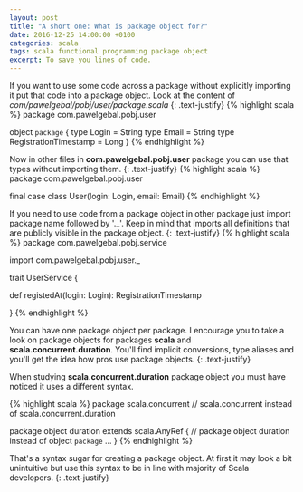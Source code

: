 ```yaml
---
layout: post
title: "A short one: What is package object for?"
date: 2016-12-25 14:00:00 +0100
categories: scala
tags: scala functional programming package object
excerpt: To save you lines of code.
---
```


If you want to use some code across a package without explicitly importing it put that code into a package object.
Look at the content of *com/pawelgebal/pobj/user/package.scala*
{: .text-justify}
{% highlight scala %}
package com.pawelgebal.pobj.user

object `package` {
  type Login = String
  type Email = String
  type RegistrationTimestamp = Long
}
{% endhighlight %}

Now in other files in **com.pawelgebal.pobj.user** package you can use that types without importing them.
{: .text-justify}
{% highlight scala %}
package com.pawelgebal.pobj.user

final case class User(login: Login, email: Email)
{% endhighlight %}

If you need to use code from a package object in other package just import package name followed by '._'.
Keep in mind that imports all definitions that are publicly visible in the package object.
{: .text-justify}
{% highlight scala %}
package com.pawelgebal.pobj.service

import com.pawelgebal.pobj.user._

trait UserService {

  def registedAt(login: Login): RegistrationTimestamp

}
{% endhighlight %}

You can have one package object per package.
I encourage you to take a look on package objects for packages **scala** and **scala.concurrent.duration**.
You'll find implicit conversions, type aliases and you'll get the idea how pros use package objects.
{: .text-justify}

When studying **scala.concurrent.duration** package object you must have noticed it uses a different syntax.

{% highlight scala %}
package scala.concurrent // scala.concurrent instead of scala.concurrent.duration

package object duration extends scala.AnyRef { // package object duration instead of object `package`
  ...
}
{% endhighlight %}

That's a syntax sugar for creating a package object.
At first it may look a bit unintuitive but use this syntax to be in line with majority of Scala developers.
{: .text-justify}
